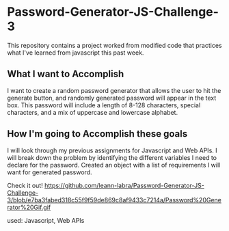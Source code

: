 # Password-Generator-JS-Challenge-3
This repository contains a project worked from modified code that practices what I've learned from javascript this past week. 

## What I want to Accomplish
I want to create a random password generator that allows the user to hit the generate button, and randomly generated password will appear in the text box. This password will include a length of 8-128 characters, special characters, and a mix of uppercase and lowercase alphabet. 

## How I'm going to Accomplish these goals
I will look through my previous assignments for Javascript and Web APIs. I will break down the problem by identifying the different variables I need to declare for the password. Created an object with a list of requirements I will want for generated password. 

Check it out! 
https://github.com/leann-labra/Password-Generator-JS-Challenge-3/blob/e7ba3fabed318c55f9f59de869c8af9433c7214a/Password%20Generator%20Gif.gif

used: Javascript, Web APIs
